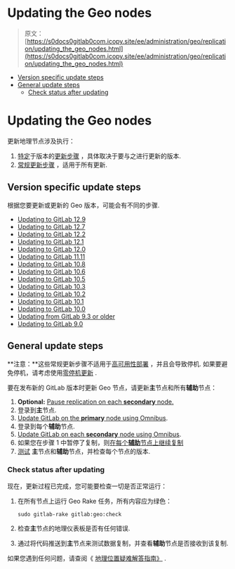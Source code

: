 # Updating the Geo nodes

> 原文：[https://s0docs0gitlab0com.icopy.site/ee/administration/geo/replication/updating_the_geo_nodes.html](https://s0docs0gitlab0com.icopy.site/ee/administration/geo/replication/updating_the_geo_nodes.html)

*   [Version specific update steps](#version-specific-update-steps)
*   [General update steps](#general-update-steps)
    *   [Check status after updating](#check-status-after-updating)

# Updating the Geo nodes[](#updating-the-geo-nodes-premium-only "Permalink")

更新地理节点涉及执行：

1.  [特定](#version-specific-update-steps)于版本的[更新步骤](#version-specific-update-steps) ，具体取决于要与之进行更新的版本.
2.  [常规更新步骤](#general-update-steps) ，适用于所有更新.

## Version specific update steps[](#version-specific-update-steps "Permalink")

根据您要更新或更新的 Geo 版本，可能会有不同的步骤.

*   [Updating to GitLab 12.9](version_specific_updates.html#updating-to-gitlab-129)
*   [Updating to GitLab 12.7](version_specific_updates.html#updating-to-gitlab-127)
*   [Updating to GitLab 12.2](version_specific_updates.html#updating-to-gitlab-122)
*   [Updating to GitLab 12.1](version_specific_updates.html#updating-to-gitlab-121)
*   [Updating to GitLab 12.0](version_specific_updates.html#updating-to-gitlab-120)
*   [Updating to GitLab 11.11](version_specific_updates.html#updating-to-gitlab-1111)
*   [Updating to GitLab 10.8](version_specific_updates.html#updating-to-gitlab-108)
*   [Updating to GitLab 10.6](version_specific_updates.html#updating-to-gitlab-106)
*   [Updating to GitLab 10.5](version_specific_updates.html#updating-to-gitlab-105)
*   [Updating to GitLab 10.3](version_specific_updates.html#updating-to-gitlab-103)
*   [Updating to GitLab 10.2](version_specific_updates.html#updating-to-gitlab-102)
*   [Updating to GitLab 10.1](version_specific_updates.html#updating-to-gitlab-101)
*   [Updating to GitLab 10.0](version_specific_updates.html#updating-to-gitlab-100)
*   [Updating from GitLab 9.3 or older](version_specific_updates.html#updating-from-gitlab-93-or-older)
*   [Updating to GitLab 9.0](version_specific_updates.html#updating-to-gitlab-90)

## General update steps[](#general-update-steps "Permalink")

**注意：**这些常规更新步骤不适用于[高可用性部署](https://s0docs0gitlab0com.icopy.site/omnibus/update/README.html) ，并且会导致停机. 如果要避免停机，请考虑使用[零停机更新](https://s0docs0gitlab0com.icopy.site/omnibus/update/README.html) .

要在发布新的 GitLab 版本时更新 Geo 节点，请更新**主**节点和所有**辅助**节点：

1.  **Optional:** [Pause replication on each **secondary** node.](./index.html#pausing-and-resuming-replication)
2.  登录到**主**节点.
3.  [Update GitLab on the **primary** node using Omnibus](https://s0docs0gitlab0com.icopy.site/omnibus/update/README.html).
4.  登录到每个**辅助**节点.
5.  [Update GitLab on each **secondary** node using Omnibus](https://s0docs0gitlab0com.icopy.site/omnibus/update/README.html).
6.  如果您在步骤 1 中暂停了复制，则[在每个**辅助**节点上继续复制](./index.html#pausing-and-resuming-replication)
7.  [测试](#check-status-after-updating) **主**节点和**辅助**节点，并检查每个节点的版本.

### Check status after updating[](#check-status-after-updating "Permalink")

现在，更新过程已完成，您可能要检查一切是否正常运行：

1.  在所有节点上运行 Geo Rake 任务，所有内容应为绿色：

    ```
    sudo gitlab-rake gitlab:geo:check 
    ```

2.  检查**主**节点的地理仪表板是否有任何错误.
3.  通过将代码推送到**主**节点来测试数据复制，并查看**辅助**节点是否接收到该复制.

如果您遇到任何问题，请查阅《 [地理位置疑难解答指南》](troubleshooting.html) .